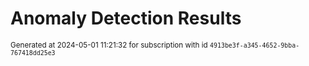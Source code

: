 # Anomaly Detection Results


<sup>Generated at 2024-05-01 11:21:32 for subscription with id `4913be3f-a345-4652-9bba-767418dd25e3`</sup>
